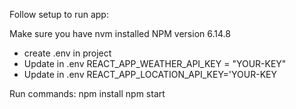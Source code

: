 Follow setup to run app:

Make sure you have nvm installed
NPM version 6.14.8

- create .env in project
- Update in .env REACT_APP_WEATHER_API_KEY = "YOUR-KEY"
- Update in .env REACT_APP_LOCATION_API_KEY='YOUR-KEY

Run commands:
npm install
npm start
